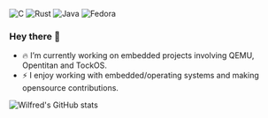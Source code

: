 ![C](https://img.shields.io/badge/c-%2300599C.svg?style=for-the-badge&logo=c&logoColor=white)
![Rust](https://img.shields.io/badge/rust-%23000000.svg?style=for-the-badge&logo=rust&logoColor=white)
![Java](https://img.shields.io/badge/java-%23ED8B00.svg?style=for-the-badge&logo=java&logoColor=white)
![Fedora](https://img.shields.io/badge/Fedora-294172?style=for-the-badge&logo=fedora&logoColor=white)

### Hey there 👋
- 🔥 I’m currently working on embedded projects involving QEMU, Opentitan and TockOS.
- ⚡ I enjoy working with embedded/operating systems and making opensource contributions.

<!--
**twilfredo/twilfredo** is a ✨ _special_ ✨ repository because its `README.md` (this file) appears on your GitHub profile.

-->


![Wilfred's GitHub stats](https://github-readme-stats.vercel.app/api?username=twilfredo&show_icons=true&theme=tokyonight&show_icons=true&count_private=true&hide_rank=true&custom_title=Recent_stats)
<!-- 
[![Top Langs](https://github-readme-stats.vercel.app/api/top-langs/?username=twilfredo&layout=compact&theme=tokyonight&hide=c%2B%2B,roff,cmake,makefile)](https://github.com/anuraghazra/github-readme-stats) -->
